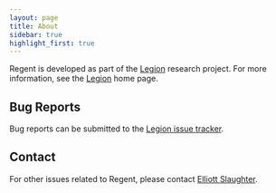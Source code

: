 ```yaml
---
layout: page
title: About
sidebar: true
highlight_first: true
---
```


Regent is developed as part of the
[Legion](http://legion.stanford.edu/) research project. For more
information, see the [Legion](http://legion.stanford.edu/) home page.

## Bug Reports

Bug reports can be submitted to the [Legion issue
tracker](https://github.com/StanfordLegion/legion/issues).

## Contact

For other issues related to Regent, please contact [Elliott
Slaughter](https://elliottslaughter.com/about/).
